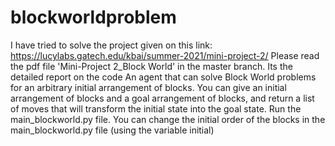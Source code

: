 # blockworldproblem
I have tried to solve the project given on this link: https://lucylabs.gatech.edu/kbai/summer-2021/mini-project-2/
Please read the pdf file 'Mini-Project 2_Block World' in the master branch. Its the detailed report on the code
An agent that can solve Block World problems for an arbitrary initial arrangement of blocks. 
You can give an initial arrangement of blocks and a goal arrangement of blocks, and return a list of moves that will transform the initial state into the goal state.
Run the main_blockworld.py file.
You can change the initial order of the blocks in the main_blockworld.py file (using the variable initial)
